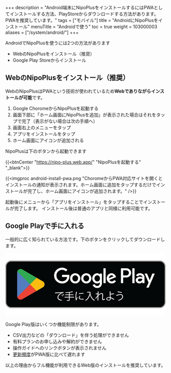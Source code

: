 +++
description = "Android端末にNipoPlusをインストールするにはPWAとしてインストールする方法、PlayStoreからダウンロードする方法があります。PWAを推奨しています。"
tags = ["モバイル"]
title = "AndroidにNipoPlusをインストール"
menuTitle = "Androidで使う"
toc = true
weight = 103000003
aliases = ["/system/android/"]
+++

AndroidでNipoPlusを使うには2つの方法があります

- WebのNipoPlusをインストール（推奨）
- Google Play Storeからインストール


## WebのNipoPlusをインストール（推奨）

WebのNipoPlusはPWAという技術が使われているため**Webでありながらインストールが可能**です。

1. Google ChoromeからNipoPlusを起動する
1. 画面下部に「ホーム画面にNipoPlusを追加」が表示された場合はそれをタップで完了（表示がない場合は次の手順へ）
1. 画面右上のメニューをタップ
1. アプリをインストールをタップ
1. ホーム画面にアイコンが追加される

NipoPlusは下のボタンから起動できます

{{<btnCenter "https://nipo-plus.web.app/" "NipoPlusを起動する" "_blank">}}

{{<imgproc android-install-pwa.png "ChoromeからPWA対応サイトを開くとインストールの通知が表示されます。ホーム画面に追加をタップするだけでインストールが完了し、ホーム画面にアイコンが追加されます。" />}}

起動後にメニューから「アプリをインストール」をタップすることでインストールが完了します。
インストール後は普通のアプリと同様に利用可能です。

## Google Playで手に入れる

一般的に広く知られている方法です。下のボタンをクリックしてダウンロードします。

[![google play](google-play-badge.png)](https://play.google.com/store/apps/details?id=jp.sndbox.nipoplus)

Google Play版はいくつか機能制限があります。

- CSV出力などの「ダウンロード」を伴う処理ができません
- 有料プランのお申し込みや解約ができません
- 操作ガイドへのリンクボタンが表示されません
- [更新頻度](/docs/system/release-note/)がPWA版に比べて遅れます

以上の理由からフル機能が利用できるWeb版のインストールを推奨しています。
